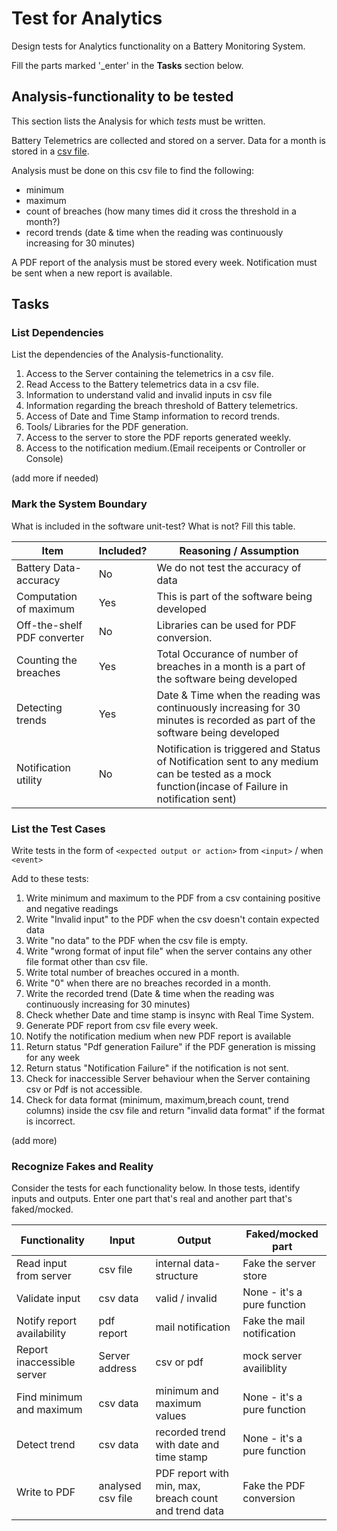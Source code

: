 # Test for Analytics

Design tests for Analytics functionality on a Battery Monitoring System.

Fill the parts marked '_enter' in the **Tasks** section below.

## Analysis-functionality to be tested

This section lists the Analysis for which _tests_ must be written.

Battery Telemetrics are collected and stored on a server.
Data for a month is stored in a [csv file](https://en.wikipedia.org/wiki/Comma-separated_values).

Analysis must be done on this csv file to find the following:
- minimum
- maximum
- count of breaches (how many times did it cross the threshold in a month?)
- record trends (date & time when the reading was continuously increasing for 30 minutes)

A PDF report of the analysis must be stored every week.
Notification must be sent when a new report is available.

## Tasks

### List Dependencies

List the dependencies of the Analysis-functionality.

1. Access to the Server containing the telemetrics in a csv file.
2. Read Access to the Battery telemetrics data in a csv file.
3. Information to understand valid and invalid inputs in csv file
4. Information regarding the breach threshold of Battery telemetrics.
5. Access of Date and Time Stamp information to record trends.
6. Tools/ Libraries for the PDF generation.
7. Access to the server to store the PDF reports generated weekly.
8. Access to the notification medium.(Email receipents or Controller or Console)


(add more if needed)

### Mark the System Boundary

What is included in the software unit-test? What is not? Fill this table.

| Item                      | Included?     | Reasoning / Assumption
|---------------------------|---------------|---
Battery Data-accuracy       | No            | We do not test the accuracy of data
Computation of maximum      | Yes           | This is part of the software being developed
Off-the-shelf PDF converter | No            | Libraries can be used for PDF conversion. 
Counting the breaches       | Yes           | Total Occurance of number of breaches in a month is a part of the software being developed
Detecting trends            | Yes           | Date & Time when the reading was continuously increasing for 30 minutes is recorded as part of the software being developed      
Notification utility        | No            | Notification is triggered and Status of Notification sent to any medium can be tested as a mock function(incase of Failure in notification sent)

### List the Test Cases

Write tests in the form of `<expected output or action>` from `<input>` / when `<event>`

Add to these tests:

1. Write minimum and maximum to the PDF from a csv containing positive and negative readings
2. Write "Invalid input" to the PDF when the csv doesn't contain expected data
3. Write "no data" to the PDF when the csv file is empty.
4. Write "wrong format of input file" when the server contains any other file format other than csv file.
5. Write total number of breaches occured in a month.
6. Write "0" when there are no breaches recorded in a month.
7. Write the recorded trend (Date & time when the reading was continuously increasing for 30 minutes)
8. Check whether Date and time stamp is insync with Real Time System.
9. Generate PDF report from csv file every week.
10. Notify the notification medium when new PDF report is available
11. Return status "Pdf generation Failure" if the PDF generation is missing for any week
12. Return status "Notification Failure" if the notification is not sent.
13. Check for inaccessible Server behaviour when the Server containing csv or Pdf is not accessible.
14. Check for data format (minimum, maximum,breach count, trend columns) inside the csv file and return "invalid data format" if the format is incorrect.


(add more)

### Recognize Fakes and Reality

Consider the tests for each functionality below.
In those tests, identify inputs and outputs.
Enter one part that's real and another part that's faked/mocked.

| Functionality            | Input         | Output                      | Faked/mocked part
|--------------------------|-------------- |-----------------------------|---
Read input from server     | csv file      | internal data-structure     | Fake the server store
Validate input             | csv data      | valid / invalid             | None - it's a pure function
Notify report availability | pdf report    | mail notification           | Fake the mail notification
Report inaccessible server |Server address | csv or pdf                  | mock server availiblity
Find minimum and maximum   | csv data      | minimum and maximum values              | None - it's a pure function
Detect trend               | csv data     |recorded trend with date and time stamp             | None - it's a pure function
Write to PDF               | analysed csv file      | PDF report with min, max, breach count and trend data                 | Fake the PDF conversion
